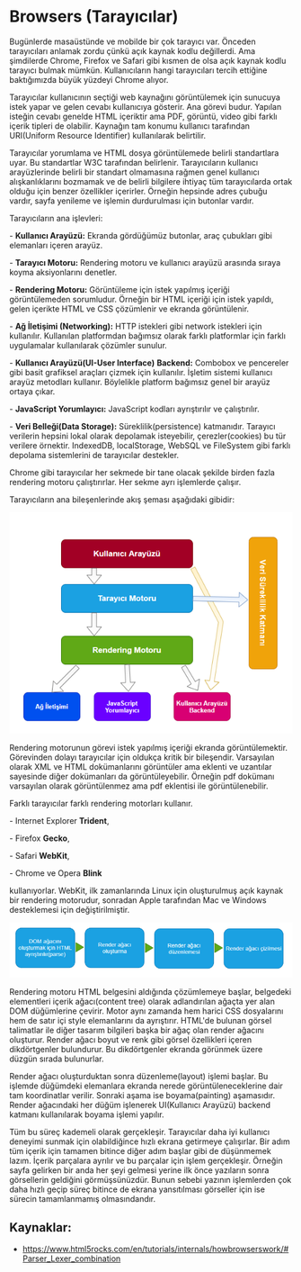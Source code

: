 # Browsers (Tarayıcılar)

Bugünlerde masaüstünde ve mobilde bir çok tarayıcı var. Önceden tarayıcıları anlamak zordu çünkü açık kaynak kodlu değillerdi. Ama şimdilerde Chrome, Firefox ve Safari gibi kısmen de olsa açık kaynak kodlu tarayıcı bulmak mümkün. Kullanıcıların hangi tarayıcıları tercih ettiğine baktığımızda büyük yüzdeyi Chrome alıyor. 

Tarayıcılar kullanıcının seçtiği web kaynağını görüntülemek için sunucuya istek yapar ve gelen cevabı kullanıcıya gösterir. Ana görevi budur. Yapılan isteğin cevabı genelde HTML içeriktir ama PDF, görüntü, video gibi farklı içerik tipleri de olabilir. Kaynağın tam konumu kullanıcı tarafından URI(Uniform Resource Identifier) kullanılarak belirtilir. 

Tarayıcılar yorumlama ve HTML dosya görüntülemede belirli standartlara uyar. Bu standartlar W3C tarafından belirlenir. Tarayıcıların kullanıcı arayüzlerinde belirli bir standart olmamasına rağmen genel kullanıcı alışkanlıklarını bozmamak ve de belirli bilgilere ihtiyaç tüm tarayıcılarda ortak olduğu için benzer özellikler içerirler. Örneğin hepsinde adres çubuğu vardır, sayfa yenileme ve işlemin durdurulması için butonlar vardır.

Tarayıcıların ana işlevleri:

\- **Kullanıcı Arayüzü:** Ekranda gördüğümüz butonlar, araç çubukları gibi elemanları içeren arayüz.

\- **Tarayıcı Motoru:** Rendering motoru ve kullanıcı arayüzü arasında sıraya koyma aksiyonlarını denetler.

\- **Rendering Motoru:** Görüntüleme için istek yapılmış içeriği görüntülemeden sorumludur. Örneğin bir HTML içeriği için istek yapıldı, gelen içerikte HTML ve CSS çözümlenir ve ekranda görüntülenir.

\- **Ağ İletişimi  (Networking):** HTTP istekleri gibi network istekleri için kullanılır. Kullanılan platformdan bağımsız olarak farklı platformlar için farklı uygulamalar kullanılarak çözümler sunulur.

\- **Kullanıcı Arayüzü(UI-User Interface)** **Backend:** Combobox ve pencereler gibi basit grafiksel araçları çizmek için kullanılır.  İşletim sistemi kullanıcı arayüz metodları kullanır. Böylelikle platform bağımsız genel bir arayüz ortaya çıkar.

\- **JavaScript Yorumlayıcı:** JavaScript kodları ayrıştırılır ve çalıştırılır.

\- **Veri Belleği(Data Storage):** Süreklilik(persistence) katmanıdır. Tarayıcı verilerin hepsini lokal olarak depolamak isteyebilir, çerezler(cookies) bu tür verilere örnektir. IndexedDB, localStorage, WebSQL ve FileSystem gibi farklı depolama sistemlerini de tarayıcılar destekler.

Chrome gibi tarayıcılar her sekmede bir tane olacak şekilde birden fazla rendering motoru çalıştırırlar. Her sekme ayrı işlemlerde çalışır.

Tarayıcıların ana bileşenlerinde akış şeması aşağıdaki gibidir:

![tarayici_bilesenler](https://raw.githubusercontent.com/Kodluyoruz/taskforce/main/basics-for-everyone/Browsers/figures/tarayici_bilesenler.PNG)

Rendering motorunun görevi istek yapılmış içeriği ekranda görüntülemektir. Görevinden dolayı tarayıcılar için oldukça kritik bir bileşendir. Varsayılan olarak XML ve HTML dokümanlarını görüntüler ama eklenti ve uzantılar sayesinde diğer dokümanları da görüntüleyebilir. Örneğin pdf dokümanı varsayılan olarak görüntülenmez ama pdf eklentisi ile görüntülenebilir. 

Farklı tarayıcılar farklı rendering motorları kullanır. 

\- Internet Explorer **Trident**,

\- Firefox **Gecko**,

\- Safari **WebKit**,

\- Chrome ve Opera **Blink**

kullanıyorlar. WebKit, ilk zamanlarında Linux için oluşturulmuş açık kaynak bir rendering motorudur, sonradan Apple tarafından Mac ve Windows desteklemesi için değiştirilmiştir.

![render_motoru_akis](https://raw.githubusercontent.com/Kodluyoruz/taskforce/main/basics-for-everyone/Browsers/figures/render_motoru_akis.PNG)

Rendering motoru HTML belgesini aldığında çözümlemeye başlar, belgedeki elementleri içerik ağacı(content tree) olarak adlandırılan ağaçta yer alan DOM  düğümlerine çevirir. Motor aynı zamanda hem harici CSS dosyalarını hem de satır içi style elemanlarını da ayrıştırır. HTML'de bulunan görsel talimatlar ile diğer tasarım bilgileri başka bir ağaç olan render ağacını oluşturur. Render ağacı boyut ve renk gibi görsel özellikleri içeren dikdörtgenler bulundurur. Bu dikdörtgenler ekranda görünmek üzere düzgün sırada bulunurlar.

Render ağacı oluşturduktan sonra düzenleme(layout) işlemi başlar. Bu işlemde düğümdeki elemanlara ekranda nerede görüntüleneceklerine dair tam koordinatlar verilir. Sonraki aşama ise boyama(painting) aşamasıdır. Render ağacındaki her düğüm işlenerek UI(Kullanıcı Arayüzü) backend katmanı kullanılarak boyama işlemi yapılır.

Tüm bu süreç kademeli olarak gerçekleşir. Tarayıcılar daha iyi kullanıcı deneyimi sunmak için olabildiğince hızlı ekrana getirmeye çalışırlar. Bir adım tüm içerik için tamamen bitince diğer adım başlar gibi de düşünmemek lazım. İçerik parçalara ayrılır ve bu parçalar için işlem gerçekleşir. Örneğin sayfa gelirken bir anda her şeyi gelmesi yerine ilk önce yazıların sonra görsellerin geldiğini görmüşsünüzdür. Bunun sebebi yazının işlemlerden çok daha hızlı geçip süreç bitince de ekrana yansıtılması görseller için ise sürecin tamamlanmamış olmasındandır. 

## Kaynaklar:

* https://www.html5rocks.com/en/tutorials/internals/howbrowserswork/#Parser_Lexer_combination
